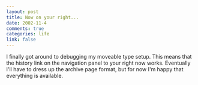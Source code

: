 ```yaml
--- 
layout: post
title: Now on your right...
date: 2002-11-4
comments: true
categories: life
link: false
---
```

I finally got around to debugging my moveable type setup. This means that the history link on the navigation panel to your right now works. Eventually I'll have to dress up the archive page format, but for now I'm happy that everything is available.
